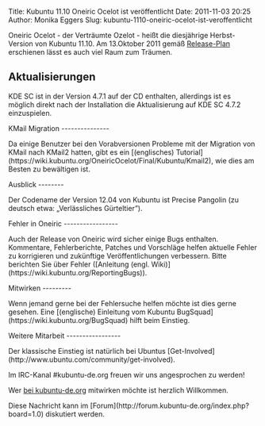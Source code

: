 Title: Kubuntu 11.10 Oneiric Ocelot ist veröffentlicht
Date: 2011-11-03 20:25
Author: Monika Eggers
Slug: kubuntu-1110-oneiric-ocelot-ist-veroffentlicht

Oneiric Ocelot - der Verträumte Ozelot - heißt die diesjährige
Herbst-Version von Kubuntu 11.10. Am 13.Oktober 2011 gemäß
[Release-Plan](https://wiki.kubuntu.org/OneiricReleaseSchedule)
erschienen lässt es auch viel Raum zum Träumen.

</p>
<!--break--><!--break-->

Aktualisierungen
----------------

</p>
KDE SC ist in der Version 4.7.1 auf der CD enthalten, allerdings ist es
möglich direkt nach der Installation die Aktualisierung auf KDE SC 4.7.2
einzuspielen.

</p>
KMail Migration
---------------

</p>
Da einige Benutzer bei den Vorabversionen Probleme mit der Migration von
KMail nach KMail2 hatten, gibt es ein [(englisches)
Tutorial](https://wiki.kubuntu.org/OneiricOcelot/Final/Kubuntu/Kmail2),
wie dies am Besten zu bewältigen ist.

</p>
Ausblick
--------

</p>
Der Codename der Version 12.04 von Kubuntu ist Precise Pangolin (zu
deutsch etwa: „Verlässliches Gürteltier”).

</p>
Fehler in Oneiric
-----------------

</p>
Auch der Release von Oneiric wird sicher einige Bugs enthalten.
Kommentare, Fehlerberichte, Patches und Vorschläge helfen aktuelle
Fehler zu korrigieren und zukünftige Veröffentlichungen verbessern.
Bitte berichten Sie über Fehler ([Anleitung (engl.
Wiki)](https://wiki.kubuntu.org/ReportingBugs)).

</p>
Mitwirken
---------

</p>
Wenn jemand gerne bei der Fehlersuche helfen möchte ist dies gerne
gesehen. Eine [(englische) Einleitung vom Kubuntu
BugSquad](https://wiki.kubuntu.org/BugSquad) hilft beim Einstieg.

</p>
Weitere Mitarbeit
-----------------

</p>
Der klassische Einstieg ist natürlich bei Ubuntus
[Get-Involved](http://www.ubuntu.com/community/get-involved).  

Im IRC-Kanal \#kubuntu-de.org freuen wir uns angesprochen zu werden!  

Wer [bei
kubuntu-de.org](http://wiki.kubuntu-de.org/Hilfe:Einf%C3%BChrung/Einstieg_ins_Team)
mitwirken möchte ist herzlich Willkommen.

</p>
Diese Nachricht kann im
[Forum](http://forum.kubuntu-de.org/index.php?board=1.0) diskutiert
werden.

</p>

